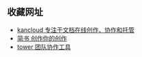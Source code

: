 ## 收藏网址
* [kancloud 专注于文档在线创作、协作和托管](https://www.kancloud.cn/)
* [简书 创作你的创作](https://www.jianshu.com/)
* [tower 团队协作工具](https://tower.im/)

